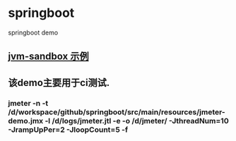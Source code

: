 # springboot
springboot demo


## [jvm-sandbox 示例](./sandbox.md)




## 该demo主要用于ci测试.

### jmeter -n -t /d/workspace/github/springboot/src/main/resources/jmeter-demo.jmx  -l /d/logs/jmeter.jtl -e -o /d/jmeter/  -JthreadNum=10 -JrampUpPer=2 -JloopCount=5 -f
